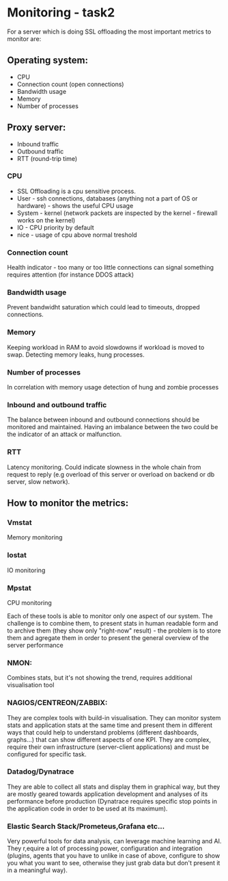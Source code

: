 # Monitoring - task2

For a server which is doing SSL offloading the most important metrics to monitor are:

## Operating system:

- CPU 
- Connection count (open connections)
- Bandwidth usage
- Memory
- Number of processes

## Proxy server:

- Inbound traffic
- Outbound traffic
- RTT (round-trip time) 

### CPU

- SSL Offloading is a cpu sensitive process.
- User - ssh connections, databases (anything not a part of OS or hardware) - shows the useful CPU usage
- System - kernel (network packets are inspected by the kernel - firewall works on the kernel)
- IO - CPU priority by default
- nice - usage of cpu above normal treshold

### Connection count

Health indicator - too many or too little connections can signal something requires attention (for instance DDOS attack)

### Bandwidth usage

Prevent bandwidht saturation which could lead to timeouts, dropped connections.

### Memory

Keeping workload in RAM to avoid slowdowns if workload is moved to swap. Detecting memory leaks, hung processes.

### Number of processes

In correlation with memory usage detection of hung and zombie processes

### Inbound and outbound traffic

The balance between inbound and outbound connections should be monitored and maintained. Having an imbalance between the two could be the indicator of an attack or malfunction. 

### RTT

Latency monitoring. Could indicate slowness in the whole chain from request to reply (e.g overload of this server or overload on backend or db server, slow network).


## How to monitor the metrics:

### Vmstat
Memory monitoring
### Iostat
IO monitoring
### Mpstat
CPU monitoring

Each of these tools is able to monitor only one aspect of our system. The challenge is to combine them, to present stats in human readable form and to archive them (they show only "right-now" result) - the problem is to store them and agregate them in order to present the general overview of the server performance

### NMON:

Combines stats, but it's not showing the trend, requires additional visualisation tool

### NAGIOS/CENTREON/ZABBIX:

They are complex tools with build-in visualisation. They can monitor system stats and application stats at the same time and present them in different ways that could help to understand problems (different dashboards, graphs...) that can show different aspects of one KPI. They are complex, require their own infrastructure (server-client applications) and must be configured for specific task. 

### Datadog/Dynatrace

They are able to collect all stats and display them in graphical way, but they are mostly geared towards application development and analyses of its performance before production (Dynatrace requires specific stop points in the application code in order to be used at its maximum).

### Elastic Search Stack/Prometeus,Grafana etc...

Very powerful tools for data analysis, can leverage machine learning and AI. They r,equire a lot of processing power, configuration and integration (plugins, agents that you have to unlike in case of above, configure to show you what you want to see, otherwise they just grab data but don't present it in a meaningful way). 
